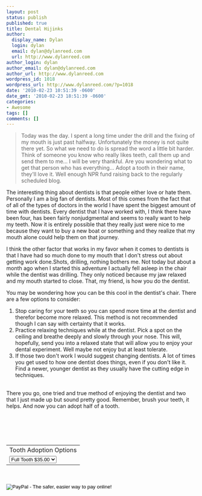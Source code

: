 ```yaml
---
layout: post
status: publish
published: true
title: Dental Hijinks
author:
  display_name: Dylan
  login: dylan
  email: dylan@dylanreed.com
  url: http://www.dylanreed.com
author_login: dylan
author_email: dylan@dylanreed.com
author_url: http://www.dylanreed.com
wordpress_id: 1018
wordpress_url: http://www.dylanreed.com/?p=1018
date: '2010-02-23 10:51:39 -0600'
date_gmt: '2010-02-23 18:51:39 -0600'
categories:
- Awesome
tags: []
comments: []
---
```

<blockquote>Today was the day. I spent a long time under the drill and the fixing of my mouth is just past halfway. Unfortunately the money is not quite there yet. So what we need to do is spread the word a little bit harder. Think of someone you know who really likes teeth, call them up and send them to me... I will be very thankful. Are you wondering what to get that person who has everything... Adopt a tooth in their name, they'll love it. Well enough NPR fund raising back to the regularly scheduled blog.<br />
</blockquote></p>
<p>The interesting thing about dentists is that people either love or hate them. Personally I am a big fan of dentists. Most of this comes from the fact that of all of the types of doctors in the world I have spent the biggest amount of time with dentists. Every dentist that I have worked with, I think there have been four, has been fairly nonjudgmental and seems to really want to help my teeth. Now it is entirely possible that they really just were nice to me because they want to buy a new boat or something and they realize that my mouth alone could help them on that journey. </p>
<p>I think the other factor that works in my favor when it comes to dentists is that I have had so much done to my mouth that I don't stress out about getting work done.Shots, drilling, nothing bothers me. Not today but about a month ago when I started this adventure I actually fell asleep in the chair while the dentist was drilling. They only noticed because my jaw relaxed and my mouth started to close. That, my friend, is how you do the dentist. </p>
<p>You may be wondering how you can be this cool in the dentist's chair. There are a few options to consider:</p>
<ol>
<li>Stop caring for your teeth so you can spend more time at the dentist and therefor become more relaxed. This method is not recommended though I can say with certainty that it works.</li>
<li>Practice relaxing techniques while at the dentist. Pick a spot on the ceiling and breathe deeply and slowly through your nose. This will, hopefully, send you into a relaxed state that will allow you to enjoy your dental experiment. Well maybe not enjoy but at least tolerate.</li>
<li>If those two don't work I would suggest changing dentists. A lot of times you get used to how one dentist does things, even if you don't like it. Find a newer, younger dentist as they usually have the cutting edge in techniques.</li><br />
</ol></p>
<p>There you go, one tried and true method of enjoying the dentist and two that I just made up but sound pretty good. Remember, brush your teeth, it helps. And now you can adopt half of a tooth.</p>
<form action="https://www.paypal.com/cgi-bin/webscr" method="post">
<input type="hidden" name="cmd" value="_s-xclick"/><br />
<input type="hidden" name="hosted_button_id" value="5Z7CUPGNDDH7E"/></p>
<table>
<tr>
<td><input type="hidden" name="on0" value="Tooth Adoption Options"/>Tooth Adoption Options</td></tr><br />
<tr>
<td>
<select name="os0">
<option value="Full Tooth">Full Tooth $35.00</option></p>
<option value="1/2 Tooth">1/2 Tooth $17.50</option></p>
<option value="1/5 Tooth">1/5 Tooth $7.00</option></p>
<option value="1/7 Tooth">1/7 Tooth $5.00</option><br />
</select> </td></tr><br />
</table><br />
<input type="hidden" name="currency_code" value="USD"/><br />
<input type="image" src="https://www.paypal.com/en_US/i/btn/btn_buynowCC_LG.gif" border="0" name="submit" alt="PayPal - The safer, easier way to pay online!"/><br />
<img alt="" border="0" src="https://www.paypal.com/en_US/i/scr/pixel.gif" width="1" height="1"/><br />
</form></p>
